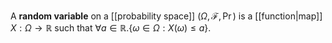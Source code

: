 
A **random variable** on a [[probability space]] $(\Omega, \mathcal{F}, \Pr)$ is a [[function|map]] $X : \Omega \to \mathbb{R}$ such that $\forall a \in \mathbb{R}. \{  \omega \in \Omega : X(\omega) \leq a \}$.

